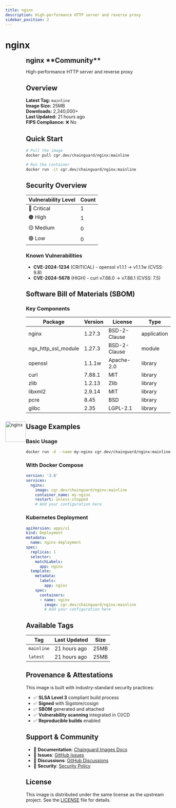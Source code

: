```yaml
---
title: nginx
description: High-performance HTTP server and reverse proxy
sidebar_position: 2
---
```


# nginx


  <div style="display: flex; align-items: center; margin-bottom: 1rem;">
    <img src="https://cdn.jsdelivr.net/gh/devicons/devicon/icons/nginx/nginx-original.svg" alt="nginx" width="64" height="64" style={{marginRight: '1rem'}} />
    <div>
      <h2 style="margin: 0;">nginx **Community**</h2>
      <p style={{margin: 0, color: 'var(--ifm-color-emphasis-600)'}}>High-performance HTTP server and reverse proxy</p>
    
  


## Overview

**Latest Tag:** `mainline`  
**Image Size:** 25MB  
**Downloads:** 2,340,000+  
**Last Updated:** 21 hours ago  
**FIPS Compliance:** ❌ No

## Quick Start

```bash
# Pull the image
docker pull cgr.dev/chainguard/nginx:mainline

# Run the container
docker run -it cgr.dev/chainguard/nginx:mainline
```

## Security Overview

| Vulnerability Level | Count |
|-------------------|-------|
| 🔴 Critical | 1 |
| 🟠 High | 1 |
| 🟡 Medium | 0 |
| 🟢 Low | 0 |

### Known Vulnerabilities

- **CVE-2024-1234** (CRITICAL) - openssl v1.1.1 → v1.1.1w (CVSS: 9.8)
- **CVE-2024-5678** (HIGH) - curl v7.68.0 → v7.88.1 (CVSS: 7.5)

## Software Bill of Materials (SBOM)

### Key Components

| Package | Version | License | Type |
|---------|---------|---------|------|
| nginx | 1.27.3 | BSD-2-Clause | application |
| ngx_http_ssl_module | 1.27.3 | BSD-2-Clause | module |
| openssl | 1.1.1w | Apache-2.0 | library |
| curl | 7.88.1 | MIT | library |
| zlib | 1.2.13 | Zlib | library |
| libxml2 | 2.9.14 | MIT | library |
| pcre | 8.45 | BSD | library |
| glibc | 2.35 | LGPL-2.1 | library |

## Usage Examples

### Basic Usage

```bash
docker run -d --name my-nginx cgr.dev/chainguard/nginx:mainline
```

### With Docker Compose

```yaml
version: '3.8'
services:
  nginx:
    image: cgr.dev/chainguard/nginx:mainline
    container_name: my-nginx
    restart: unless-stopped
    # Add your configuration here
```

### Kubernetes Deployment

```yaml
apiVersion: apps/v1
kind: Deployment
metadata:
  name: nginx-deployment
spec:
  replicas: 1
  selector:
    matchLabels:
      app: nginx
  template:
    metadata:
      labels:
        app: nginx
    spec:
      containers:
      - name: nginx
        image: cgr.dev/chainguard/nginx:mainline
        # Add your configuration here
```

## Available Tags

| Tag | Last Updated | Size |
|-----|-------------|------|
| `mainline` | 21 hours ago | 25MB |
| `latest` | 21 hours ago | 25MB |

## Provenance & Attestations

This image is built with industry-standard security practices:

- ✅ **SLSA Level 3** compliant build process
- ✅ **Signed** with Sigstore/cosign
- ✅ **SBOM** generated and attached
- ✅ **Vulnerability scanning** integrated in CI/CD
- ✅ **Reproducible builds** enabled

## Support & Community

- 📖 **Documentation**: [Chainguard Images Docs](https://edu.chainguard.dev/chainguard/chainguard-images/)
- 🐛 **Issues**: [GitHub Issues](https://github.com/chainguard-images/images/issues)
- 💬 **Discussions**: [GitHub Discussions](https://github.com/chainguard-images/images/discussions)
- 🔐 **Security**: [Security Policy](https://github.com/chainguard-images/images/security/policy)

## License

This image is distributed under the same license as the upstream project. See the [LICENSE](https://github.com/chainguard-images/images/blob/main/LICENSE) file for details.

